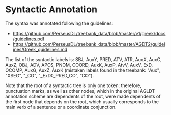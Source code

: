 # Syntactic Annotation

The syntax was annotated following the guidelines:

* https://github.com/PerseusDL/treebank_data/blob/master/v1/greek/docs/guidelines.pdf
* https://github.com/PerseusDL/treebank_data/blob/master/AGDT2/guidelines/Greek_guidelines.md

The list of the syntactic labels is: 
SBJ, AuxY, PRED, ATV, ATR, AuxX, AuxC, AuxZ, OBJ, ADV, APOS, PNOM, COORD, AuxK,
AuxP, AtvV, AuxV, ExD, OCOMP, AuxG, AuxΖ, AuxΚ (mistaken labels found in the 
treebank: "Aux", "XSEG", "_CO", "_ExD0_PRED_CO", "CO").

Note that the root of a syntactic tree is only one token: therefore,
punctuation marks, as well as other nodes,
which in the original AGLDT annotation scheme are
dependents of the root, were made dependents of the first node
that depends on the root,
which usually corresponds to the main verb
of a sentence or a coordinate conjunction.
